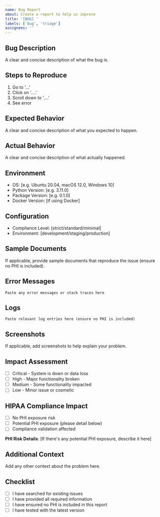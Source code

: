 ```yaml
---
name: Bug Report
about: Create a report to help us improve
title: '[BUG] '
labels: ['bug', 'triage']
assignees: ''
---
```


## Bug Description
A clear and concise description of what the bug is.

## Steps to Reproduce
1. Go to '...'
2. Click on '....'
3. Scroll down to '....'
4. See error

## Expected Behavior
A clear and concise description of what you expected to happen.

## Actual Behavior
A clear and concise description of what actually happened.

## Environment
- OS: [e.g. Ubuntu 20.04, macOS 12.0, Windows 10]
- Python Version: [e.g. 3.11.0]
- Package Version: [e.g. 0.1.0]
- Docker Version: [if using Docker]

## Configuration
- Compliance Level: [strict/standard/minimal]
- Environment: [development/staging/production]

## Sample Documents
If applicable, provide sample documents that reproduce the issue (ensure no PHI is included).

## Error Messages
```
Paste any error messages or stack traces here
```

## Logs
```
Paste relevant log entries here (ensure no PHI is included)
```

## Screenshots
If applicable, add screenshots to help explain your problem.

## Impact Assessment
- [ ] Critical - System is down or data loss
- [ ] High - Major functionality broken
- [ ] Medium - Some functionality impacted
- [ ] Low - Minor issue or cosmetic

## HIPAA Compliance Impact
- [ ] No PHI exposure risk
- [ ] Potential PHI exposure (please detail below)
- [ ] Compliance validation affected

**PHI Risk Details**: [If there's any potential PHI exposure, describe it here]

## Additional Context
Add any other context about the problem here.

## Checklist
- [ ] I have searched for existing issues
- [ ] I have provided all required information
- [ ] I have ensured no PHI is included in this report
- [ ] I have tested with the latest version